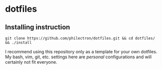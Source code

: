 # dotfiles

## Installing instruction

    git clone https://github.com/philectron/dotfiles.git && cd dotfiles/ && ./install

I recommend using this repository only as a template for your own dotfiles. My bash, vim, git, etc. settings here are _personal_ configurations and will certainly not fit everyone.
